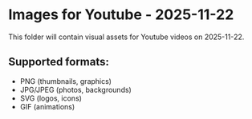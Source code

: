 # Images for Youtube - 2025-11-22

This folder will contain visual assets for Youtube videos on 2025-11-22.

## Supported formats:
- PNG (thumbnails, graphics)
- JPG/JPEG (photos, backgrounds)
- SVG (logos, icons)
- GIF (animations)
